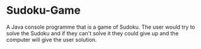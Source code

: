 # Sudoku-Game
A Java console programme that is a game of Sudoku. The user would try to solve the Sudoku and if they can't solve it they could give up and the computer will give the user solution.
